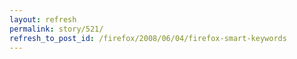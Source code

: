 ```yaml
---
layout: refresh
permalink: story/521/
refresh_to_post_id: /firefox/2008/06/04/firefox-smart-keywords
---
```

